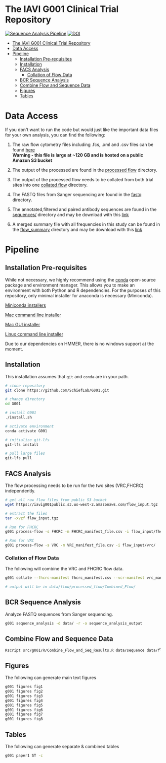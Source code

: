 # The IAVI G001 Clinical Trial Repository

[![Sequence Analysis Pipeline](https://github.com/SchiefLab/G001/workflows/Sequence%20Analysis%20Pipeline/badge.svg)](https://github.com/SchiefLab/G001/actions/workflows/integration.yml)
[![DOI](https://zenodo.org/badge/517925817.svg)](https://zenodo.org/badge/latestdoi/517925817)

- [The IAVI G001 Clinical Trial Repository](#the-iavi-g001-clinical-trial-repository)
- [Data Access](#data-access)
- [Pipeline](#pipeline)
  - [Installation Pre-requisites](#installation-pre-requisites)
  - [Installation](#installation)
  - [FACS Analysis](#facs-analysis)
    - [Collation of Flow Data](#collation-of-flow-data)
  - [BCR Sequence Analysis](#bcr-sequence-analysis)
  - [Combine Flow and Sequence Data](#combine-flow-and-sequence-data)
  - [Figures](#figures)
  - [Tables](#tables)

# Data Access

If you don't want to run the code but would just like the important data files for your own analysis, you can find the following:

1. The raw flow cytometry files including .fcs, .xml and .csv files can be found [here](https://iavig001public.s3.us-west-2.amazonaws.com/flow_input.tgz)
   <br> **Warning - this file is large at ~120 GB and is hosted on a public Amazon S3 bucket**

2. The output of the processed are found in the [processed flow](data/flow/processed_flow/) directory.

3. The output of the processed flow needs to be collated from both trial sites into one [collated flow](data/flow/collated_flow/) directory.

4. The FASTQ files from Sanger sequencing are found in the [fastq](data/sequence/fastq) directory.

5. The annotated,filtered and paired antibody sequences are found in the [sequences/](data/figures/sequences/) directory and may be download with this [link](https://github.com/SchiefLab/G001/raw/main/data/figures/sequences/unblinded_sequences.csv.gz)

6. A merged summary file with all frequencies in this study can be found in the [flow_summary](data/figures/flow_summary) directory and may be download with this [link](https://github.com/SchiefLab/G001/raw/main/data/figures/flow_summary/flow_and_sequences.csv.gz)

# Pipeline

## Installation Pre-requisites

While not necessary, we highly recommend using the [conda](https://docs.conda.io/en/latest/) open-source package and environment manager. This allows you to make an environment with both Python and R dependencies. For the purposes of this repository, only minimal installer for anaconda is necessary (Miniconda).

<ins>Miniconda installers</ins>

[Mac command line installer](https://repo.anaconda.com/miniconda/Miniconda3-latest-MacOSX-x86_64.sh)

[Mac GUI installer](https://repo.anaconda.com/miniconda/Miniconda3-latest-MacOSX-x86_64.pkg)

[Linux command line installer](https://repo.anaconda.com/miniconda/Miniconda3-latest-Linux-x86_64.sh)

Due to our dependencies on HMMER, there is no windows support at the moment.

## Installation

This installation assumes that `git` and `conda` are in your path.

```bash
# clone repository
git clone https://github.com/SchiefLab/G001.git

# change directory
cd G001

# install G001
./install.sh

# activate environment
conda activate G001

# initialize git-lfs
git-lfs install

# pull large files
git-lfs pull
```

## FACS Analysis

The flow processing needs to be run for the two sites (VRC,FHCRC) independently.

```bash
# get all raw flow files from public S3 bucket
wget https://iavig001public.s3.us-west-2.amazonaws.com/flow_input.tgz

# extract the files
tar -xvzf flow_input.tgz

# Run for FHCRC
g001 process-flow -s FHCRC -m FHCRC_manifest_file.csv -i flow_input/fhcrc/

# Run for VRC
g001 process-flow -s VRC -m VRC_manifest_file.csv -i flow_input/vrc/
```

### Collation of Flow Data

The following will combine the VRC and FHCRC flow data.

```bash
g001 collate --fhcrc-manifest fhcrc_manifest.csv --vcr-manifest vrc_manifest.csv -f data/flow/processed_flow/

# output will be in data/flow/processed_flow/Combined_Flow/
```

## BCR Sequence Analysis

Analyze FASTQ sequences from Sanger sequencing.

```bash
g001 sequence_analysis -d data/ -r -o sequence_analysis_output
```

## Combine Flow and Sequence Data

```bash
Rscript src/g001/R/Combine_Flow_and_Seq_Results.R data/sequence data/flow/collated_flow
```

## Figures

The following can generate main text figures

```bash
g001 figures fig1
g001 figures fig2
g001 figures fig3
g001 figures fig4
g001 figures fig5
g001 figures fig6
g001 figures fig7
g001 figures fig8
```


## Tables

The following can generate separate & combined tables

```bash
g001 paper1 ST -c
```